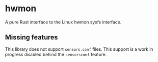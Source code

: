 <!--
 - SPDX-FileCopyrightText: 2018 Camille019
 - SPDX-License-Identifier: MPL-2.0
-->

# hwmon

A pure Rust interface to the Linux hwmon sysfs interface. 

## Missing features

This library does not support `sensors.conf` files. This support is a work in progress disabled behind the `sensorsconf` feature. 